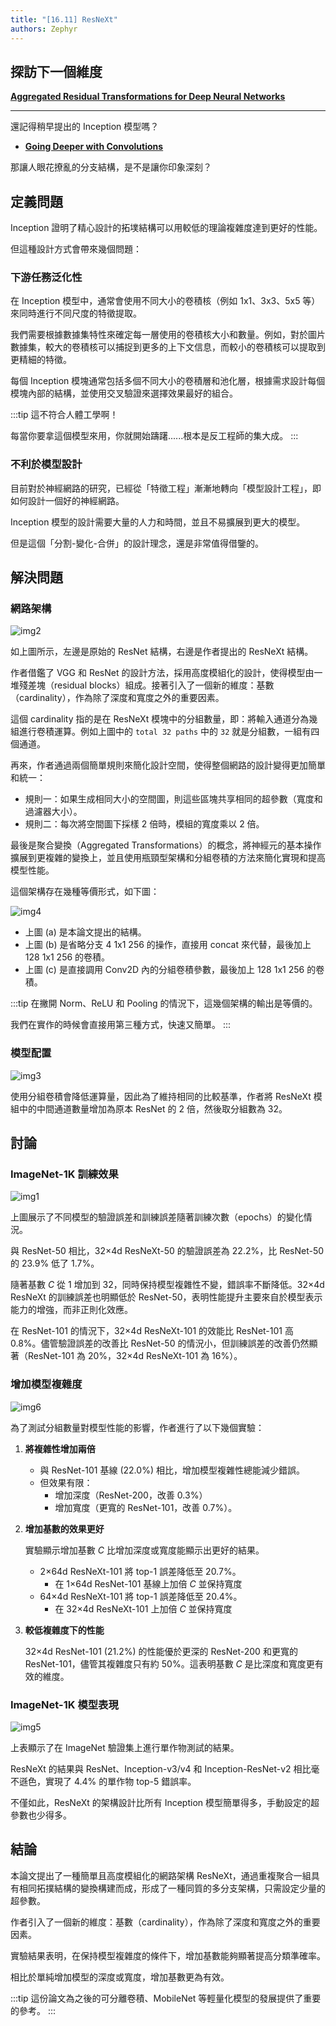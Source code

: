 ```yaml
---
title: "[16.11] ResNeXt"
authors: Zephyr
---
```


## 探訪下一個維度

[**Aggregated Residual Transformations for Deep Neural Networks**](https://arxiv.org/abs/1611.05431)

---

還記得稍早提出的 Inception 模型嗎？

- [**Going Deeper with Convolutions**](https://arxiv.org/abs/1409.4842)

那讓人眼花撩亂的分支結構，是不是讓你印象深刻？

## 定義問題

Inception 證明了精心設計的拓墣結構可以用較低的理論複雜度達到更好的性能。

但這種設計方式會帶來幾個問題：

### 下游任務泛化性

在 Inception 模型中，通常會使用不同大小的卷積核（例如 1x1、3x3、5x5 等）來同時進行不同尺度的特徵提取。

我們需要根據數據集特性來確定每一層使用的卷積核大小和數量。例如，對於圖片數據集，較大的卷積核可以捕捉到更多的上下文信息，而較小的卷積核可以提取到更精細的特徵。

每個 Inception 模塊通常包括多個不同大小的卷積層和池化層，根據需求設計每個模塊內部的結構，並使用交叉驗證來選擇效果最好的組合。

:::tip
這不符合人體工學啊！

每當你要拿這個模型來用，你就開始躊躇......根本是反工程師的集大成。
:::

### 不利於模型設計

目前對於神經網路的研究，已經從「特徵工程」漸漸地轉向「模型設計工程」，即如何設計一個好的神經網路。

Inception 模型的設計需要大量的人力和時間，並且不易擴展到更大的模型。

但是這個「分割-變化-合併」的設計理念，還是非常值得借鑒的。

## 解決問題

### 網路架構

![img2](./img/img2.jpg)

如上圖所示，左邊是原始的 ResNet 結構，右邊是作者提出的 ResNeXt 結構。

作者借鑑了 VGG 和 ResNet 的設計方法，採用高度模組化的設計，使得模型由一堆殘差塊（residual blocks）組成。接著引入了一個新的維度：基數（cardinality），作為除了深度和寬度之外的重要因素。

這個 cardinality 指的是在 ResNeXt 模塊中的分組數量，即：將輸入通道分為幾組進行卷積運算。例如上圖中的 `total 32 paths` 中的 `32` 就是分組數，一組有四個通道。

再來，作者通過兩個簡單規則來簡化設計空間，使得整個網路的設計變得更加簡單和統一：

- 規則一：如果生成相同大小的空間圖，則這些區塊共享相同的超參數（寬度和過濾器大小）。
- 規則二：每次將空間圖下採樣 2 倍時，模組的寬度乘以 2 倍。

最後是聚合變換（Aggregated Transformations）的概念，將神經元的基本操作擴展到更複雜的變換上，並且使用瓶頸型架構和分組卷積的方法來簡化實現和提高模型性能。

這個架構存在幾種等價形式，如下圖：

![img4](./img/img4.jpg)

- 上圖 (a) 是本論文提出的結構。
- 上圖 (b) 是省略分支 4 1x1 256 的操作，直接用 concat 來代替，最後加上 128 1x1 256 的卷積。
- 上圖 (c) 是直接調用 Conv2D 內的分組卷積參數，最後加上 128 1x1 256 的卷積。

:::tip
在撇開 Norm、ReLU 和 Pooling 的情況下，這幾個架構的輸出是等價的。

我們在實作的時候會直接用第三種方式，快速又簡單。
:::

### 模型配置

![img3](./img/img3.jpg)

使用分組卷積會降低運算量，因此為了維持相同的比較基準，作者將 ResNeXt 模組中的中間通道數量增加為原本 ResNet 的 2 倍，然後取分組數為 32。

## 討論

### ImageNet-1K 訓練效果

![img1](./img/img1.jpg)

上圖展示了不同模型的驗證誤差和訓練誤差隨著訓練次數（epochs）的變化情況。

與 ResNet-50 相比，32×4d ResNeXt-50 的驗證誤差為 22.2%，比 ResNet-50 的 23.9% 低了 1.7%。

隨著基數 $C$ 從 1 增加到 32，同時保持模型複雜性不變，錯誤率不斷降低。32×4d ResNeXt 的訓練誤差也明顯低於 ResNet-50，表明性能提升主要來自於模型表示能力的增強，而非正則化效應。

在 ResNet-101 的情況下，32×4d ResNeXt-101 的效能比 ResNet-101 高 0.8%。儘管驗證誤差的改善比 ResNet-50 的情況小，但訓練誤差的改善仍然顯著（ResNet-101 為 20%，32×4d ResNeXt-101 為 16%）。

### 增加模型複雜度

![img6](./img/img6.jpg)

為了測試分組數量對模型性能的影響，作者進行了以下幾個實驗：

1. **將複雜性增加兩倍**

   - 與 ResNet-101 基線 (22.0%) 相比，增加模型複雜性總能減少錯誤。
   - 但效果有限：
     - 增加深度（ResNet-200，改善 0.3%）
     - 增加寬度（更寬的 ResNet-101，改善 0.7%）。

2. **增加基數的效果更好**

   實驗顯示增加基數 $C$ 比增加深度或寬度能顯示出更好的結果。

   - 2×64d ResNeXt-101 將 top-1 誤差降低至 20.7%。
     - 在 1×64d ResNet-101 基線上加倍 $C$ 並保持寬度
   - 64×4d ResNeXt-101 將 top-1 誤差降低至 20.4%。
     - 在 32×4d ResNeXt-101 上加倍 $C$ 並保持寬度

3. **較低複雜度下的性能**

   32×4d ResNet-101 (21.2%) 的性能優於更深的 ResNet-200 和更寬的 ResNet-101，儘管其複雜度只有約 50%。這表明基數 $C$ 是比深度和寬度更有效的維度。

### ImageNet-1K 模型表現

![img5](./img/img5.jpg)

上表顯示了在 ImageNet 驗證集上進行單作物測試的結果。

ResNeXt 的結果與 ResNet、Inception-v3/v4 和 Inception-ResNet-v2 相比毫不遜色，實現了 4.4% 的單作物 top-5 錯誤率。

不僅如此，ResNeXt 的架構設計比所有 Inception 模型簡單得多，手動設定的超參數也少得多。

## 結論

本論文提出了一種簡單且高度模組化的網路架構 ResNeXt，通過重複聚合一組具有相同拓撲結構的變換構建而成，形成了一種同質的多分支架構，只需設定少量的超參數。

作者引入了一個新的維度：基數（cardinality），作為除了深度和寬度之外的重要因素。

實驗結果表明，在保持模型複雜度的條件下，增加基數能夠顯著提高分類準確率。

相比於單純增加模型的深度或寬度，增加基數更為有效。

:::tip
這份論文為之後的可分離卷積、MobileNet 等輕量化模型的發展提供了重要的參考。
:::
